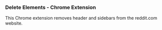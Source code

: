### Delete Elements - Chrome Extension
This Chrome extension removes header and sidebars from the reddit.com website.